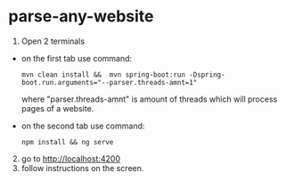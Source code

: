 # parse-any-website

1. Open 2 terminals
  - on the first tab use command:
    
    ```
    mvn clean install &&  mvn spring-boot:run -Dspring-boot.run.arguments="--parser.threads-amnt=1"
    ```
    where "parser.threads-amnt" is amount of threads which will process pages of a website.
    
  - on the second tab use command:
    
      ```
      npm install && ng serve
      ```
2. go to [http://localhost:4200](http://localhost:4200)
3. follow instructions on the screen.
